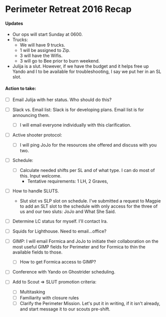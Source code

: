 # Perimeter Retreat 2016 Recap
#### Updates
+ Our ops will start Sunday at 0600.
+ Trucks: 
  + We will have 9 trucks. 
  + 1 will be assigned to Zip.
  + 3 will have the Wifis. 
  + 3 will go to Bee prior to burn weekend.
+ Julija is a slut. However, if we have the budget and it helps free up Yando and I to be available for troubleshooting, I say we put her in an SL slot.

#### Action to take:
+ [ ] Email Julija with her status. Who should do this?
+ [ ] Slack vs. Email list: Slack is for developing plans. Email list is for announcing them. 
  +  [ ] I will email everyone individually with this clarification.

+ [ ] Active shooter protocol: 
  + [ ] I will ping JoJo for the resources she offered and discuss with you two.
  
+ [ ] Schedule:
  + [ ] Calculate needed shifts per SL and of what type. I can do most of this. Input welcome.
    + Tentative requirements: 1 LH, 2 Graves, 

+ [ ] How to handle SLUTS. 
  + Slut slot vs SLP slot on schedule. I've submitted a request to Magpie to add an SLT slot to the schedule with only access for the three of us and our two sluts: JoJo and What She Said.
  
+ [ ] Determine LC status for myself. I'll contact Ira. 
+ [ ] Squids for Lighthouse. Need to email...office?

+ [ ] GIMP: I will email Formica and JoJo to initiate their collaboration on the most useful GIMP fields for Perimeter and for Formica to thin the available fields to those.
  + [ ] How to get Formica access to GIMP?
+ [ ] Conference with Yando on Ghostrider scheduling. 
+ [ ] Add to Scout => SLUT promotion criteria:
  + [ ] Multitasking 
  + [ ] Familiarity with closure rules
  + [ ] Clarify the Perimeter Mission. Let's put it in writing, if it isn't already, and start message it to our scouts pre-shift.
